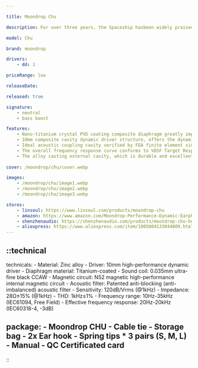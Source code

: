 ```yaml
---

title: Moondrop Chu

description: For over three years, the Spaceship hasbeen widely praised for its light design, comfortable fit, and superb sound performance. As a worthy successor to the Spaceship, the Chu has adopted a completely different design concept, a more traditional Chinese styling, and significantly upgraded acoustic architecture. Adopting the Aria’s decentralized dynamic structure, the high-performance 10mm composite cavity with high-frequency phased waveguide leverages a N52 Nd magnet internal magnetic circuit and 0.035m ultra-thin imported CCAW sound coil to obtain high energy conversion efficiency, and deliver outstanding performance with full dynamic range and rich details.

model: Chu

brand: moondrop

drivers:
    - dd: 1

priceRange: low

releaseDate:

released: true

signature:
    - neutral
    - bass boost

features:
    - Nano-titanium crystal PVD coating composite diaphragm greatly improves the damping while maintaining excellent damping characteristics
    - 10mm composite cavity dynamic driver structure, offers the dynamic and full details
    - Ideal acoustic coupling cavity verified by FEA finite element simulation combined with 3D printing experiment
    - The overall frequency response curve conforms to VDSF Target Response and highly fits the listening environment of the master tape
    - The alloy casting external cavity, which is durable and excellent in texture.6. Comes with Spring tips
    
cover: /moondrop/chu/cover.webp

images:
    - /moondrop/chu/image1.webp
    - /moondrop/chu/image2.webp
    - /moondrop/chu/image3.webp

stores:
    - linsoul: https://www.linsoul.com/products/moondrop-chu
    - amazon: https://www.amazon.com/Moondrop-Performance-Dynamic-Earphone-Without/dp/B09XHV3TC6
    - shenzhenaudio: https://shenzhenaudio.com/products/moondrop-chu-headphone-titanium-iems-wired-dynamic-driver-hifi-in-ear-earphones
    - aliexpress: https://www.aliexpress.com/item/1005004133044009.html
---
```

::technical
---
technicals:
    - Material: Zinc alloy
    - Driver: 10mm high-performance dynamic driver
    - Diaphragm material: Titanium-coated
    - Sound coil: 0.035mm ultra-fine black CCAW
    - Magnetic circuit: N52 magnetic high-performance internal magnetic circuit
    - Acoustic filter: Patented anti-blocking (anti-imbalanced) acoustic filter
    - Sensitivity: 120dB/Vrms (@1kHz)
    - Impedance: 28Ω±15% (@1kHz)
    - THD: 1kHz≤1%
    - Frequency range: 10Hz-35kHz (IEC61094, Free Field)
    - Effective frequency response: 20Hz-20kHz (IEC60318-4, -3dB)

package: 
    - Moondrop CHU
    - Cable tie 
    - Storage bag 
    - 2x Ear hook
    - Spring tips * 3 pairs (S, M, L)
    - Manual
    - QC Certificated card
---
::
